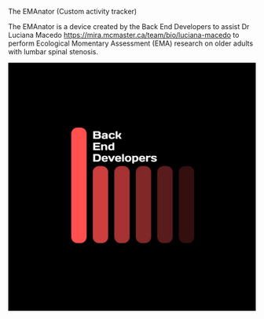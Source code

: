 The EMAnator (Custom activity tracker)
 
The EMAnator is a device created by the Back End Developers to assist Dr Luciana Macedo https://mira.mcmaster.ca/team/bio/luciana-macedo 
to perform Ecological Momentary Assessment (EMA) research on older adults with lumbar spinal stenosis.

![Test](https://github.com/zakerl/Capstone_Project/blob/main/PyQt/python_scripts/handler/BED_logo.jpg)


